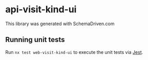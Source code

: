 
# api-visit-kind-ui

This library was generated with SchemaDriven.com

## Running unit tests

Run `nx test web-visit-kind-ui` to execute the unit tests via [Jest](https://jestjs.io).


